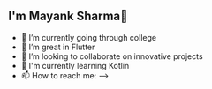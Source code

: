 ## I'm Mayank Sharma👋


- 🔭 I’m currently going through college
- 🌱 I’m great in Flutter
- 👯 I’m looking to collaborate on innovative projects
- 🤔 I'm currently learning Kotlin
- 📫 How to reach me: 
-->

